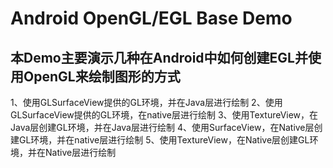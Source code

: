 # Android OpenGL/EGL Base Demo

## 本Demo主要演示几种在Android中如何创建EGL并使用OpenGL来绘制图形的方式

1、使用GLSurfaceView提供的GL环境，并在Java层进行绘制
2、使用GLSurfaceView提供的GL环境，在native层进行绘制
3、使用TextureView，在Java层创建GL环境，并在Java层进行绘制
4、使用SurfaceView，在Native层创建GL环境，并在native层进行绘制
5、使用TextureView，在Native层创建GL环境，并在Native层进行绘制